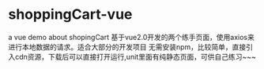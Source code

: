 # shoppingCart-vue
a vue demo about shopingCart
基于vue2.0开发的两个练手页面，使用axios来进行本地数据的请求。适合大部分的开发项目
无需安装npm，比较简单，直接引入cdn资源，下载后可以直接打开运行,unit里面有纯静态页面，可供自己练习~~~
